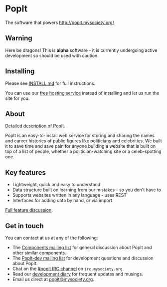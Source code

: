 # PopIt

The software that powers http://popit.mysociety.org/

## Warning

Here be dragons! This is **alpha** software - it is currently undergoing active development so should be used with caution.

## Installing

Please see  [INSTALL.md](https://github.com/mysociety/popit/blob/master/INSTALL.md) for full instructions.

You can use our [free hosting service](http://popit.mysociety.org/) instead of installing and let us run the site for you.

## About

[Detailed description of PopIt](https://github.com/mysociety/popit/wiki/PopIt-Overview).

PopIt is an easy-to-install web service for storing and sharing the names and career histories of public figures like politicians and celebrities. We built it to save time and save pain for anyone building a website that is built on top of a list of people, whether a politician-watching site or a celeb-spotting one.

## Key features

* Lightweight, quick and easy to understand
* Data structure built on learning from our mistakes - so you don't have to
* Supports websites written in any language - uses REST
* Interfaces for adding data by hand, or via import

[Full feature discussion](https://github.com/mysociety/popit/wiki/Feature-details).

## Get in touch

You can contact at us at any of the following:

  * The [Components mailing list](https://secure.mysociety.org/admin/lists/mailman/listinfo/components) for general discussion about PopIt and other similar components.
  * The [PopIt-dev mailing list](https://secure.mysociety.org/admin/lists/mailman/listinfo/popit-dev) for development questions and discussion about PopIt.
  * Chat on the [#popit IRC channel](irc://irc.mysociety.org/popit) on `irc.mysociety.org`.
  * Read our [development diary](http://popit-dev.tumblr.com/) for frequent updates and musings.
  * Email us direct at [popit@mysociety.org](mailto:popit@mysociety.org).
